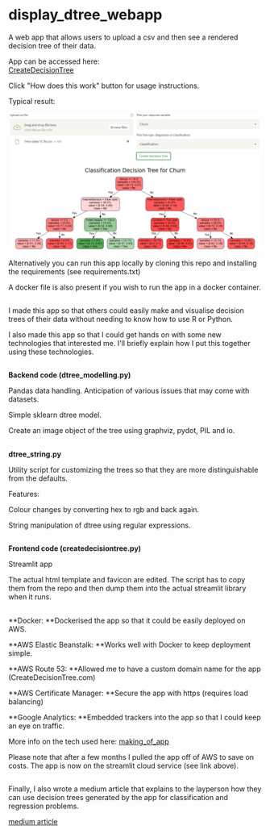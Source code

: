 # display_dtree_webapp
A web app that allows users to upload a csv and then see a rendered decision tree of their data.

App can be accessed here:\
[CreateDecisionTree](https://joseph-foley-display-dtree-webapp-createdecisiontree-bac-6w6lye.streamlitapp.com/ "Title")

Click "How does this work" button for usage instructions.

Typical result:

![](Images/class_tree.png?raw=true)

Alternatively you can run this app locally by cloning this repo and installing the requirements (see requirements.txt)

A docker file is also present if you wish to run the app in a docker container.
##

I made this app so that others could easily make and visualise decision trees of their data without needing to know how to use R or Python.

I also made this app so that I could get hands on with some new technologies that interested me.
I'll briefly explain how I put this together using these technologies.

##

**Backend code (dtree_modelling.py)**

Pandas data handling. Anticipation of various issues that may come with datasets.

Simple sklearn dtree model.

Create an image object of the tree using graphviz, pydot, PIL and io.

##

**dtree_string.py**

Utility script for customizing the trees so that they are more distinguishable from the defaults.

Features:

Colour changes by converting hex to rgb and back again.

String manipulation of dtree using regular expressions.

##

**Frontend code (createdecisiontree.py)**

Streamlit app

The actual html template and favicon are edited. The script has to copy them from the repo and then dump them into the actual streamlit library when it runs.

##

**Docker: **Dockerised the app so that it could be easily deployed on AWS.

**AWS Elastic Beanstalk: **Works well with Docker to keep deployment simple.

**AWS Route 53: **Allowed me to have a custom domain name for the app (CreateDecisionTree.com)

**AWS Certificate Manager: **Secure the app with https (requires load balancing)

**Google Analytics: **Embedded trackers into the app so that I could keep an eye on traffic.

More info on the tech used here: [making_of_app](https://github.com/Joseph-Foley/display_dtree_webapp/blob/main/Docs/Making_of_app.md "Title")

Please note that after a few months I pulled the app off of AWS to save on costs. The app is now on the streamlit cloud service (see link above).
##

Finally, I also wrote a medium article that explains to the layperson how they can use decision trees generated by the app for classification and regression problems.

[medium article](https://medium.com/mlearning-ai/a-neat-web-app-to-map-out-your-data-with-a-decision-tree-b9f77c5600c7 "Title")